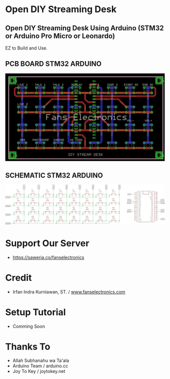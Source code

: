 # Open DIY Streaming Desk
## Open DIY Streaming Desk Using Arduino (STM32 or Arduino Pro Micro or Leonardo)

EZ to Build and Use. 

## PCB BOARD STM32 ARDUINO
![PCB BOARD STM32 ARDUINO](https://raw.githubusercontent.com/IrfanIndraKurniawan/Open-DIY-Stream-Desk/main/Board%20STM32.png)

## SCHEMATIC STM32 ARDUINO
![SCHEMATIC STM32 ARDUINO](https://raw.githubusercontent.com/IrfanIndraKurniawan/Open-DIY-Stream-Desk/main/Schematic%20STM32.png)

# Support Our Server
- https://saweria.co/fanselectronics

# Credit
- Irfan Indra Kurniawan, ST. / www.fanselectronics.com

# Setup Tutorial
- Comming Soon

# Thanks To
- Allah Subhanahu wa Ta'ala
- Arduino Team / arduino.cc
- Joy To Key / joytokey.net

